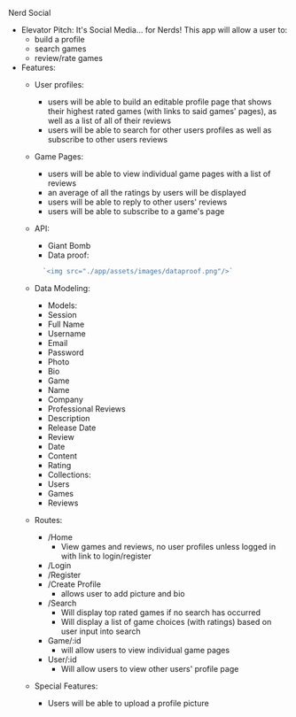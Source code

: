 Nerd Social
- Elevator Pitch:
  It's Social Media... for Nerds!
  This app will allow a user to:
    - build a profile
    - search games
    - review/rate games
- Features:
  - User profiles:
    - users will be able to build an editable profile page that shows their highest rated games (with links to said games' pages), as well as a list of all of their reviews
    - users will be able to search for other users profiles as well as subscribe to other users reviews
  - Game Pages:
    - users will be able to view individual game pages with a list of reviews
    - an average of all the ratings by users will be displayed
    - users will be able to reply to other users' reviews
    - users will be able to subscribe to a game's page

  - API:
    - Giant Bomb
    - Data proof:
    ```js
      `<img src="./app/assets/images/dataproof.png"/>`
    ```
  - Data Modeling:
    - Models:
     - Session
      - Full Name
      - Username
      - Email
      - Password
      - Photo
      - Bio
     - Game
      - Name
      - Company
      - Professional Reviews
      <!-- - Trailer -->
      - Description
      - Release Date
     - Review
      - Date
      - Content
      - Rating
    - Collections:
     - Users
     - Games
     - Reviews

  - Routes:
    - /Home
      - View games and reviews, no user profiles unless logged in with link to login/register
    - /Login
    - /Register
    - /Create Profile
      - allows user to add picture and bio
    - /Search
      - Will display top rated games if no search has occurred
      - Will display a list of game choices (with ratings) based on user input into search
    - Game/:id
        - will allow users to view individual game pages
    - User/:id
      - Will allow users to view other users' profile page
  - Special Features:
    - Users will be able to upload a profile picture








<!--  -->
